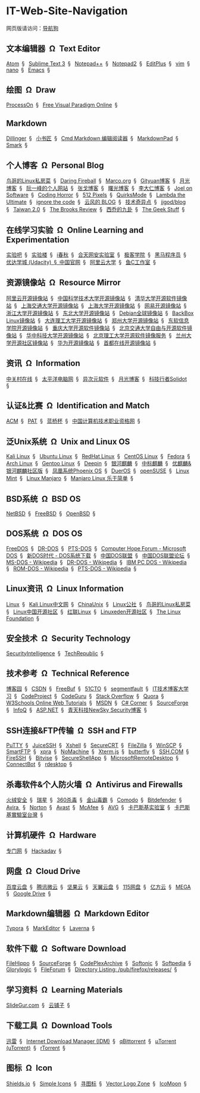 # IT-Web-Site-Navigation

网页版请访问：[导航狗](https://daohanggou.cn/)


## 文本编辑器&ensp;&Omega;&ensp;Text Editor

[Atom](https://atom.io/)&ensp;&sect;&ensp;
[Sublime Text 3](http://www.sublimetext.com/3)&ensp;&sect;&ensp;
[Notepad++](https://notepad-plus-plus.org/)&ensp;&sect;&ensp;
[Notepad2](http://www.flos-freeware.ch/notepad2.html)&ensp;&sect;&ensp;
[EditPlus](https://www.editplus.com/)&ensp;&sect;&ensp;
[vim](https://www.vim.org/)&ensp;&sect;&ensp;
[nano](https://www.nano-editor.org/)&ensp;&sect;&ensp;
[Emacs](https://www.gnu.org/software/emacs/)&ensp;&sect;&ensp;


## 绘图&ensp;&Omega;&ensp;Draw

[ProcessOn](https://www.processon.com/ "可以绘制网络拓扑图，思维导图等")&ensp;&sect;&ensp;
[Free Visual Paradigm Online](https://online.visual-paradigm.com/solutions/free-visual-paradigm-online/)&ensp;&sect;&ensp;


## Markdown

[Dillinger](https://dillinger.io/)&ensp;&sect;&ensp;
[小书匠](http://markdown.xiaoshujiang.com/)&ensp;&sect;&ensp;
[Cmd Markdown 编辑阅读器](https://www.zybuluo.com/mdeditor)&ensp;&sect;&ensp;
[MarkdownPad](http://www.markdownpad.com/)&ensp;&sect;&ensp;
[Smark](http://git.oschina.net/elerao/Smark)&ensp;&sect;&ensp;


## 个人博客&ensp;&Omega;&ensp;Personal Blog

[鸟哥的Linux私房菜](http://linux.vbird.org/)&ensp;&sect;&ensp;
[Daring Fireball](https://daringfireball.net/)&ensp;&sect;&ensp;
[Marco.org](https://marco.org/)&ensp;&sect;&ensp;
[Gityuan博客](http://gityuan.com/)&ensp;&sect;&ensp;
[月光博客](http://www.williamlong.info/)&ensp;&sect;&ensp;
[阮一峰的个人网站](http://www.ruanyifeng.com/)&ensp;&sect;&ensp;
[张戈博客](https://zhangge.net/)&ensp;&sect;&ensp;
[曙光博客](https://www.ezloo.com/)&ensp;&sect;&ensp;
[李大仁博客](https://www.lidaren.com/)&ensp;&sect;&ensp;
[Joel on Software](https://www.joelonsoftware.com/)&ensp;&sect;&ensp;
[Coding Horror](https://blog.codinghorror.com/)&ensp;&sect;&ensp;
[512 Pixels](https://512pixels.net/)&ensp;&sect;&ensp;
[QuirksMode](https://quirksmode.org/)&ensp;&sect;&ensp;
[Lambda the Ultimate](http://lambda-the-ultimate.org/)&ensp;&sect;&ensp;
[ignore the code](http://ignorethecode.net/blog/)&ensp;&sect;&ensp;
[云风的 BLOG](https://blog.codingnow.com/)&ensp;&sect;&ensp;
[技术奇异点](https://techsingular.net/)&ensp;&sect;&ensp;
[jjgod/blog](http://blog.jjgod.org/)&ensp;&sect;&ensp;
[Taiwan 2.0](http://taiwan.chtsai.org/)&ensp;&sect;&ensp;
[The Brooks Review](https://brooksreview.net/)&ensp;&sect;&ensp;
[西乔的九卦](http://blog.xiqiao.info/)&ensp;&sect;&ensp;
[The Geek Stuff](https://www.thegeekstuff.com/)&ensp;&sect;&ensp;

## 在线学习实验&ensp;&Omega;&ensp;Online Learning and Experimentation

[实验吧](http://www.shiyanbar.com/)&ensp;&sect;&ensp;
[实验楼](https://www.shiyanlou.com/)&ensp;&sect;&ensp;
[i春秋](https://www.ichunqiu.com/)&ensp;&sect;&ensp;
[合天网安实验室](http://www.hetianlab.com/)&ensp;&sect;&ensp;
[极客学院](http://www.jikexueyuan.com/)&ensp;&sect;&ensp;
[黑马程序员](http://www.itheima.com/)&ensp;&sect;&ensp;
[优达学城 (Udacity)&ensp;&sect;&ensp;中国官网](https://cn.udacity.com/)&ensp;&sect;&ensp;
[阿里云大学](https://edu.aliyun.com/)&ensp;&sect;&ensp;
[鱼C工作室](http://fishc.com/)&ensp;&sect;&ensp;

## 资源镜像站&ensp;&Omega;&ensp;Resource Mirror

[阿里云开源镜像站](http://mirrors.aliyun.com/)&ensp;&sect;&ensp;
[中国科学技术大学开源镜像站](http://mirrors.ustc.edu.cn/)&ensp;&sect;&ensp;
[清华大学开源软件镜像站](https://mirrors.tuna.tsinghua.edu.cn/)&ensp;&sect;&ensp;
[上海交通大学开源镜像站](http://ftp.sjtu.edu.cn/)&ensp;&sect;&ensp;
[上海大学开源镜像站](https://mirrors.shu.edu.cn/)&ensp;&sect;&ensp;
[网易开源镜像站](http://mirrors.163.com/)&ensp;&sect;&ensp;
[浙江大学开源镜像站](http://mirrors.zju.edu.cn/)&ensp;&sect;&ensp;
[东北大学开源镜像站](http://mirror.neu.edu.cn/)&ensp;&sect;&ensp;
[Debian全球镜像站](http://www.debian.org/mirror/list)&ensp;&sect;&ensp;
[BackBox Linux镜像站](http://mirror3.mirror.garr.it/mirrors/backbox/)&ensp;&sect;&ensp;
[大连理工大学开源镜像站](http://mirror.dlut.edu.cn/)&ensp;&sect;&ensp;
[郑州大学开源镜像站](https://mirrors.zzu.edu.cn/)&ensp;&sect;&ensp;
[东软信息学院开源镜像站](http://mirrors.neusoft.edu.cn/)&ensp;&sect;&ensp;
[重庆大学开源软件镜像站](http://mirrors.cqu.edu.cn/)&ensp;&sect;&ensp;
[北京交通大学自由与开源软件镜像站](https://mirror.bjtu.edu.cn/)&ensp;&sect;&ensp;
[华中科技大学开源镜像站](http://mirrors.hust.edu.cn/)&ensp;&sect;&ensp;
[北京理工大学开源软件镜像服务](http://mirror.bit.edu.cn/)&ensp;&sect;&ensp;
[兰州大学开源社区镜像站](http://mirror.lzu.edu.cn/)&ensp;&sect;&ensp;
[华为开源镜像站](https://mirrors.huaweicloud.com/)&ensp;&sect;&ensp;
[首都在线开源镜像站](http://mirrors.yun-idc.com/)&ensp;&sect;&ensp;

## 资讯&ensp;&Omega;&ensp;Information

[中关村在线](http://www.zol.com.cn/)&ensp;&sect;&ensp;
[太平洋电脑网](https://www.pconline.com.cn/)&ensp;&sect;&ensp;
[异次元软件](http://www.iplaysoft.com/)&ensp;&sect;&ensp;
[月光博客](http://www.williamlong.info/)&ensp;&sect;&ensp;
[科技行者Solidot](https://www.solidot.org/)&ensp;&sect;&ensp;

## 认证&比赛&ensp;&Omega;&ensp;Identification and Match

[ACM](https://www.acm.org/)&ensp;&sect;&ensp;
[PAT](https://www.patest.cn/)&ensp;&sect;&ensp;
[蓝桥杯](http://dasai.lanqiao.cn/)&ensp;&sect;&ensp;
[中国计算机技术职业资格网](http://www.ruankao.org.cn/)&ensp;&sect;&ensp;

## 泛Unix系统&ensp;&Omega;&ensp;Unix and Linux OS

[Kali Linux](https://www.kali.org/)&ensp;&sect;&ensp;
[Ubuntu Linux](https://www.ubuntu.com/index_kylin)&ensp;&sect;&ensp;
[RedHat Linux](https://access.redhat.com/)&ensp;&sect;&ensp;
[CentOS Linux](https://www.centos.org/)&ensp;&sect;&ensp;
[Fedora](https://getfedora.org/)&ensp;&sect;&ensp;
[Arch Linux](https://www.archlinux.org/)&ensp;&sect;&ensp;
[Gentoo Linux](https://www.gentoo.org/)&ensp;&sect;&ensp;
[Deepin](https://www.deepin.org/)&ensp;&sect;&ensp;
[银河麒麟](http://www.kylinos.cn/)&ensp;&sect;&ensp;
[中标麒麟](http://www.cs2c.com.cn/)&ensp;&sect;&ensp;
[优麒麟&银河麒麟社区版](https://www.ubuntukylin.com/)&ensp;&sect;&ensp;
[凤凰系统Phoenix OS](http://www.phoenixos.com/)&ensp;&sect;&ensp;
[DuerOS](https://dueros.baidu.com/)&ensp;&sect;&ensp;
[openSUSE](https://www.opensuse.org/)&ensp;&sect;&ensp;
[Linux Mint](https://www.linuxmint.com/)&ensp;&sect;&ensp;
[Linux Manjaro](https://manjaro.org/)&ensp;&sect;&ensp;
[Manjaro Linux 乐于简单](https://www.manjaro.cn/ "Manjaro Linux 非官方中文站")&ensp;&sect;&ensp;

## BSD系统&ensp;&Omega;&ensp;BSD OS

[NetBSD](http://www.netbsd.org/)&ensp;&sect;&ensp;
[FreeBSD](https://www.freebsd.org/)&ensp;&sect;&ensp;
[OpenBSD](http://www.openbsd.org/)&ensp;&sect;&ensp;


## DOS系统&ensp;&Omega;&ensp;DOS OS

[FreeDOS](http://www.freedos.org/)&ensp;&sect;&ensp;
[DR-DOS](http://drdos.com/)&ensp;&sect;&ensp;
[PTS-DOS](http://phystechsoft.ru/pts-dos)&ensp;&sect;&ensp;
[Computer Hope Forum - Microsoft DOS](https://www.computerhope.com/forum/index.php/board,2.0.html)&ensp;&sect;&ensp;
[新DOS时代 - DOS系统下载](http://www.cn-dos.net/newdos/doswarea.htm)&ensp;&sect;&ensp;
[中国DOS联盟](http://cndos.fam.cx/)&ensp;&sect;&ensp;
[中国DOS联盟论坛](http://cndos.fam.cx/forum/)&ensp;&sect;&ensp;
[MS-DOS - Wikipedia](https://en.wikipedia.org/wiki/MS-DOS)&ensp;&sect;&ensp;
[DR-DOS - Wikipedia](https://en.wikipedia.org/wiki/DR-DOS)&ensp;&sect;&ensp;
[IBM PC DOS - Wikipedia](https://en.wikipedia.org/wiki/IBM_PC_DOS)&ensp;&sect;&ensp;
[ROM-DOS - Wikipedia](https://en.wikipedia.org/wiki/Datalight#ROM-DOS)&ensp;&sect;&ensp;
[PTS-DOS - Wikipedia](https://en.wikipedia.org/wiki/PTS-DOS)&ensp;&sect;&ensp;

## Linux资讯&ensp;&Omega;&ensp;Linux Information

[Linux](https://www.linux.org/)&ensp;&sect;&ensp;
[Kali Linux中文网](http://www.kali.org.cn/)&ensp;&sect;&ensp;
[ChinaUnix](http://www.chinaunix.net/)&ensp;&sect;&ensp;
[Linux公社](http://www.linuxidc.com/)&ensp;&sect;&ensp;
[鸟哥的Linux私房菜](http://linux.vbird.org/)&ensp;&sect;&ensp;
[Linux中国开源社区](https://linux.cn/)&ensp;&sect;&ensp;
[红联Linux](http://www.linuxdiyf.com/)&ensp;&sect;&ensp;
[Linuxeden开源社区](http://www.linuxeden.com/)&ensp;&sect;&ensp;
[The Linux Foundation](https://www.linuxfoundation.org/)&ensp;&sect;&ensp;

## 安全技术&ensp;&Omega;&ensp;Security Technology

[SecurityIntelligence](https://securityintelligence.com/)&ensp;&sect;&ensp;
[TechRepublic](https://www.techrepublic.com/)&ensp;&sect;&ensp;

## 技术参考&ensp;&Omega;&ensp;Technical Reference

[博客园](https://www.cnblogs.com/)&ensp;&sect;&ensp;
[CSDN](https://www.csdn.net/)&ensp;&sect;&ensp;
[FreeBuf](http://www.freebuf.com/)&ensp;&sect;&ensp;
[51CTO](http://www.51cto.com/)&ensp;&sect;&ensp;
[segmentfault](https://segmentfault.com/)&ensp;&sect;&ensp;
[IT技术博客大学习](http://blogread.cn/it/)&ensp;&sect;&ensp;
[CodeProject](https://www.codeproject.com/)&ensp;&sect;&ensp;
[CodeGuru](https://www.codeguru.com/)&ensp;&sect;&ensp;
[Stack Overflow](https://stackoverflow.com/)&ensp;&sect;&ensp;
[Quora](https://www.quora.com/)&ensp;&sect;&ensp;
[W3Schools Online Web Tutorials](https://www.w3schools.com/)&ensp;&sect;&ensp;
[MSDN](https://msdn.microsoft.com/en-us/)&ensp;&sect;&ensp;
[C# Corner](https://www.c-sharpcorner.com/)&ensp;&sect;&ensp;
[SourceForge](https://sourceforge.net/)&ensp;&sect;&ensp;
[InfoQ](https://www.infoq.com/)&ensp;&sect;&ensp;
[ASP.NET](https://www.asp.net/)&ensp;&sect;&ensp;
[青天科技NewSky Security博客](https://blogcn.newskysecurity.com/)&ensp;&sect;&ensp;

## SSH连接&FTP传输&ensp;&Omega;&ensp;SSH and FTP

[PuTTY](https://www.putty.org/)&ensp;&sect;&ensp;
[JuiceSSH](https://juicessh.com/)&ensp;&sect;&ensp;
[Xshell](http://www.netsarang.com/products/xsh_overview.html)&ensp;&sect;&ensp;
[SecureCRT](https://www.vandyke.com/products/securecrt/)&ensp;&sect;&ensp;
[FileZilla](https://filezilla-project.org/)&ensp;&sect;&ensp;
[WinSCP](https://winscp.net/eng/index.php)&ensp;&sect;&ensp;
[SmartFTP](https://www.smartftp.com/)&ensp;&sect;&ensp;
[xpra](https://www.xpra.org/)&ensp;&sect;&ensp;
[NoMachine](https://www.nomachine.com/)&ensp;&sect;&ensp;
[Xterm.js](https://xtermjs.org/)&ensp;&sect;&ensp;
[butterfly](https://github.com/paradoxxxzero/butterfly)&ensp;&sect;&ensp;
[SSH.COM](https://www.ssh.com/ssh)&ensp;&sect;&ensp;
[FireSSH](http://firessh.net/)&ensp;&sect;&ensp;
[Bitvise](https://www.bitvise.com/)&ensp;&sect;&ensp;
[SecureShellApp](https://chrome.google.com/webstore/detail/secure-shell-app/pnhechapfaindjhompbnflcldabbghjo)&ensp;&sect;&ensp;
[MicrosoftRemoteDesktop](https://www.microsoft.com/en-us/p/microsoft-remote-desktop/9wzdncrfj3ps)&ensp;&sect;&ensp;
[ConnectBot](https://connectbot.org/)&ensp;&sect;&ensp;
[rdesktop](http://www.rdesktop.org/)&ensp;&sect;&ensp;

## 杀毒软件&个人防火墙&ensp;&Omega;&ensp;Antivirus and Firewalls

[火绒安全](https://www.huorong.cn/)&ensp;&sect;&ensp;
[瑞星](http://www.rising.com.cn/)&ensp;&sect;&ensp;
[360杀毒](http://sd.360.cn/)&ensp;&sect;&ensp;
[金山毒霸](http://www.ijinshan.com/)&ensp;&sect;&ensp;
[Comodo](https://www.comodo.com/)&ensp;&sect;&ensp;
[Bitdefender](https://www.bitdefender.com/)&ensp;&sect;&ensp;
[Avira ](https://www.avira.com)&ensp;&sect;&ensp;
[Norton](https://norton.com/)&ensp;&sect;&ensp;
[Avast](https://www.avast.com)&ensp;&sect;&ensp;
[McAfee](https://www.mcafee.com)&ensp;&sect;&ensp;
[AVG](https://www.avg.com)&ensp;&sect;&ensp;
[卡巴斯基实验室](https://www.kaspersky.com.cn/)&ensp;&sect;&ensp;
[卡巴斯基實驗室台灣](https://www.kaspersky.com.tw/)&ensp;&sect;&ensp;

## 计算机硬件&ensp;&Omega;&ensp;Hardware

[专门网](https://www.51nb.com/)&ensp;&sect;&ensp;
[Hackaday](https://hackaday.com/)&ensp;&sect;&ensp;

## 网盘&ensp;&Omega;&ensp;Cloud Drive

[百度云盘](https://pan.baidu.com/)&ensp;&sect;&ensp;
[腾讯微云](https://www.weiyun.com/)&ensp;&sect;&ensp;
[坚果云](https://www.jianguoyun.com/)&ensp;&sect;&ensp;
[天翼云盘](http://cloud.189.cn/)&ensp;&sect;&ensp;
[115网盘](http://115.com/)&ensp;&sect;&ensp;
[亿方云](https://www.fangcloud.com/)&ensp;&sect;&ensp;
[MEGA](https://mega.co.nz/)&ensp;&sect;&ensp;
[Google Drive](https://www.google.com/drive/)&ensp;&sect;&ensp;

## Markdown编辑器&ensp;&Omega;&ensp;Markdown Editor

[Typora](https://www.typora.io/)&ensp;&sect;&ensp;
[MarkEditor](https://www.markeditor.com/)&ensp;&sect;&ensp;
[Laverna](https://laverna.cc/)&ensp;&sect;&ensp;

## 软件下载&ensp;&Omega;&ensp;Software Download

[FileHippo](https://filehippo.com/)&ensp;&sect;&ensp;
[SourceForge](https://sourceforge.net/)&ensp;&sect;&ensp;
[CodePlexArchive](https://archive.codeplex.com/)&ensp;&sect;&ensp;
[Softonic](https://en.softonic.com/)&ensp;&sect;&ensp;
[Softpedia](http://www.softpedia.com/)&ensp;&sect;&ensp;
[Glorylogic](http://www.glorylogic.com/)&ensp;&sect;&ensp;
[FileForum](https://fileforum.betanews.com/)&ensp;&sect;&ensp;
[Directory Listing: /pub/firefox/releases/](http://ftp.mozilla.org/pub/firefox/releases/ "FireFox 浏览器发行版历史版本官方下载地址")&ensp;&sect;&ensp;

## 学习资料&ensp;&Omega;&ensp;Learning Materials

[SlideGur.com](http://slidegur.com/)&ensp;&sect;&ensp;
[云铺子](http://www.yunpuzi.net/)&ensp;&sect;&ensp;

## 下载工具&ensp;&Omega;&ensp;Download Tools

[迅雷](https://www.xunlei.com/)&ensp;&sect;&ensp;
[Internet Download Manager (IDM)](https://www.internetdownloadmanager.com/)&ensp;&sect;&ensp;
[qBittorrent](https://www.qbittorrent.org/)&ensp;&sect;&ensp;
[μTorrent (uTorrent)](https://www.utorrent.com/)&ensp;&sect;&ensp;
[rTorrent](https://rakshasa.github.io/rtorrent/)&ensp;&sect;&ensp;

## 图标&ensp;&Omega;&ensp;Icon
[Shields.io](https://shields.io/ "可以制作用于 Git 仓库中 REAME 文件的图片标签")&ensp;&sect;&ensp;
[Simple Icons](https://simpleicons.org/)&ensp;&sect;&ensp;
[寻图标](https://icon.52112.com/)&ensp;&sect;&ensp;
[Vector Logo Zone](https://www.vectorlogo.zone/ "SVG 格式的 LOGO 搜索")&ensp;&sect;&ensp;
[IcoMoon](https://icomoon.io/ "SVG 格式图标制作")&ensp;&sect;&ensp;
